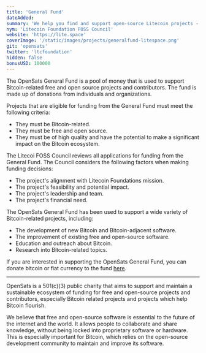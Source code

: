 ```yaml
---
title: 'General Fund'
dateAdded: 
summary: 'We help you find and support open-source Litecoin projects - helping create a better tomorrow, today.'
nym: 'Litecoin Foundation FOSS Council'
website: 'https://lite.space'
coverImage: '/static/images/projects/generalfund-litespace.png'
git: 'opensats'
twitter: 'ltcfoundation'
hidden: false
bonusUSD: 100000
---
```


The OpenSats General Fund is a pool of money that is used to support
Bitcoin-related free and open source projects and contributors. The fund is made
up of donations from individuals and organizations.

Projects that are eligible for funding from the General Fund must meet the
following criteria:

- They must be Bitcoin-related.
- They must be free and open source.
- They must be of high quality and have the potential to make a significant impact on the Bitcoin ecosystem.

The Litecoi FOSS Council reviews all applications for funding from the
General Fund. The Council considers the following factors when making funding
decisions:

- The project's alignment with Litecoin Foundations mission.
- The project's feasibility and potential impact.
- The project's leadership and team.
- The project's financial need.

The OpenSats General Fund has been used to support a wide variety of
Bitcoin-related projects, including:

- The development of new Bitcoin and Bitcoin-adjacent software.
- The improvement of existing free and open-source software.
- Education and outreach about Bitcoin.
- Research into Bitcoin-related topics.

If you are interested in supporting the OpenSats General Fund, you can donate
bitcoin or fiat currency to the fund [here](#top).

---

OpenSats is a 501(c)(3) public charity that aims to support and maintain a
sustainable ecosystem of funding for free and open-source projects and
contributors, especially Bitcoin related projects and projects which help
Bitcoin flourish.

We believe that free and open-source software is essential to the future of the
internet and the world. It allows people to collaborate and share knowledge,
without being locked into proprietary software or hardware. This is especially
important for Bitcoin, which  relies on the open-source development community to
maintain and improve its software.

